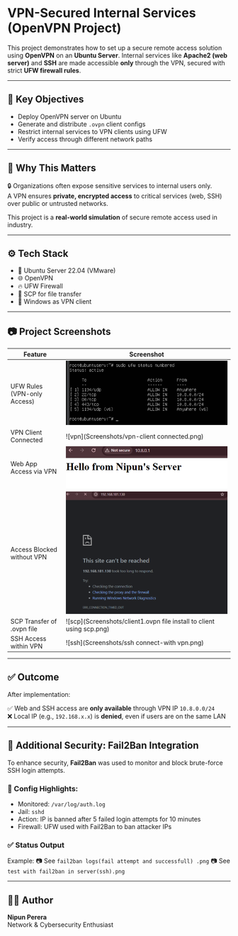 # VPN-Secured Internal Services (OpenVPN Project)

This project demonstrates how to set up a secure remote access solution using **OpenVPN** on an **Ubuntu Server**. Internal services like **Apache2 (web server)** and **SSH** are made accessible **only** through the VPN, secured with strict **UFW firewall rules**.

---

## 📌 Key Objectives

- Deploy OpenVPN server on Ubuntu
- Generate and distribute `.ovpn` client configs
- Restrict internal services to VPN clients using UFW
- Verify access through different network paths

---

## 🧠 Why This Matters

🔒 Organizations often expose sensitive services to internal users only.  
A VPN ensures **private, encrypted access** to critical services (web, SSH) over public or untrusted networks.

This project is a **real-world simulation** of secure remote access used in industry.

---

## ⚙️ Tech Stack

- 🐧 Ubuntu Server 22.04 (VMware)
- 🌐 OpenVPN
- 🔥 UFW Firewall
- 📁 SCP for file transfer
- 🧪 Windows as VPN client

---

## 📷 Project Screenshots

| Feature                               | Screenshot                                 |
|--------------------------------------|--------------------------------------------|
| UFW Rules (VPN-only Access)          | ![ufw](Screenshots/ufw-rules.png)          |
| VPN Client Connected                 | ![vpn](Screenshots/vpn-client connected.png) |
| Web App Access via VPN               | ![web](Screenshots/vpn-access.png)         |
| Access Blocked without VPN           | ![fail](Screenshots/local-blocked.png)     |
| SCP Transfer of .ovpn file           | ![scp](Screenshots/client1.ovpn file install to client using scp.png) |
| SSH Access within VPN                | ![ssh](Screenshots/ssh connect-with vpn.png) |

---

## ✅ Outcome

After implementation:

✅ Web and SSH access are **only available** through VPN IP `10.8.0.0/24`  
❌ Local IP (e.g., `192.168.x.x`) is **denied**, even if users are on the same LAN

---

## 🚨 Additional Security: Fail2Ban Integration

To enhance security, **Fail2Ban** was used to monitor and block brute-force SSH login attempts.

### 🔐 Config Highlights:
- Monitored: `/var/log/auth.log`
- Jail: `sshd`
- Action: IP is banned after 5 failed login attempts for 10 minutes
- Firewall: UFW used with Fail2Ban to ban attacker IPs

### ✅ Status Output
Example:
📷 See `fail2ban logs(fail attempt and successfull) .png`
📷 See `test with fail2ban in server(ssh).png`

---

## 🧑‍💻 Author

**Nipun Perera**  
Network & Cybersecurity Enthusiast  
